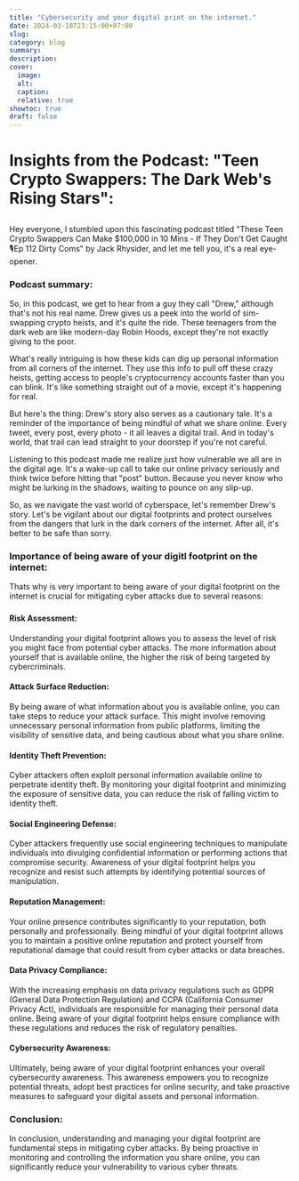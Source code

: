 ```yaml
---
title: "Cybersecurity and your digital print on the internet."
date: 2024-03-18T23:15:00+07:00
slug: 
category: blog 
summary:
description: 
cover:
  image:    
  alt:
  caption: 
  relative: true
showtoc: true
draft: false
---
```


# Insights from the Podcast: "Teen Crypto Swappers: The Dark Web's Rising Stars":
 
##
Hey everyone, I stumbled upon this fascinating podcast titled "These Teen Crypto Swappers Can Make $100,000 in 10 Mins - If They Don't Get Caught🎙Ep 112 Dirty Coms" by Jack Rhysider, and let me tell you, it's a real eye-opener.
### Podcast summary:
So, in this podcast, we get to hear from a guy they call "Drew," although that's not his real name. Drew gives us a peek into the world of sim-swapping crypto heists, and it's quite the ride. These teenagers from the dark web are like modern-day Robin Hoods, except they're not exactly giving to the poor.

What's really intriguing is how these kids can dig up personal information from all corners of the internet. They use this info to pull off these crazy heists, getting access to people's cryptocurrency accounts faster than you can blink. It's like something straight out of a movie, except it's happening for real.

But here's the thing: Drew's story also serves as a cautionary tale. It's a reminder of the importance of being mindful of what we share online. Every tweet, every post, every photo - it all leaves a digital trail. And in today's world, that trail can lead straight to your doorstep if you're not careful.

Listening to this podcast made me realize just how vulnerable we all are in the digital age. It's a wake-up call to take our online privacy seriously and think twice before hitting that "post" button. Because you never know who might be lurking in the shadows, waiting to pounce on any slip-up.

So, as we navigate the vast world of cyberspace, let's remember Drew's story. Let's be vigilant about our digital footprints and protect ourselves from the dangers that lurk in the dark corners of the internet. After all, it's better to be safe than sorry.
### Importance of being aware of your digitl footprint on the internet:
Thats why is very important to being aware of your digital footprint on the internet is crucial for mitigating cyber attacks due to several reasons:
###
#### Risk Assessment: 
Understanding your digital footprint allows you to assess the level of risk you might face from potential cyber attacks. The more information about yourself that is available online, the higher the risk of being targeted by cybercriminals.

#### Attack Surface Reduction: 
By being aware of what information about you is available online, you can take steps to reduce your attack surface. This might involve removing unnecessary personal information from public platforms, limiting the visibility of sensitive data, and being cautious about what you share online.

#### Identity Theft Prevention: 
Cyber attackers often exploit personal information available online to perpetrate identity theft. By monitoring your digital footprint and minimizing the exposure of sensitive data, you can reduce the risk of falling victim to identity theft.

#### Social Engineering Defense: 
Cyber attackers frequently use social engineering techniques to manipulate individuals into divulging confidential information or performing actions that compromise security. Awareness of your digital footprint helps you recognize and resist such attempts by identifying potential sources of manipulation.

#### Reputation Management: 
Your online presence contributes significantly to your reputation, both personally and professionally. Being mindful of your digital footprint allows you to maintain a positive online reputation and protect yourself from reputational damage that could result from cyber attacks or data breaches.

#### Data Privacy Compliance: 
With the increasing emphasis on data privacy regulations such as GDPR (General Data Protection Regulation) and CCPA (California Consumer Privacy Act), individuals are responsible for managing their personal data online. Being aware of your digital footprint helps ensure compliance with these regulations and reduces the risk of regulatory penalties.

#### Cybersecurity Awareness: 
Ultimately, being aware of your digital footprint enhances your overall cybersecurity awareness. This awareness empowers you to recognize potential threats, adopt best practices for online security, and take proactive measures to safeguard your digital assets and personal information.

### Conclusion:
In conclusion, understanding and managing your digital footprint are fundamental steps in mitigating cyber attacks. By being proactive in monitoring and controlling the information you share online, you can significantly reduce your vulnerability to various cyber threats.


